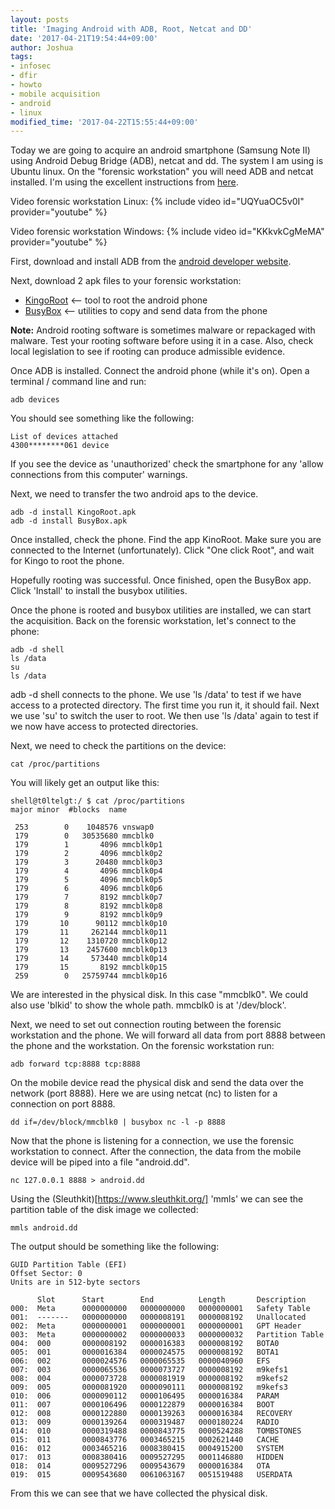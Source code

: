 ```yaml
---
layout: posts
title: 'Imaging Android with ADB, Root, Netcat and DD'
date: '2017-04-21T19:54:44+09:00'
author: Joshua
tags:
- infosec
- dfir
- howto
- mobile acquisition
- android
- linux
modified_time: '2017-04-22T15:55:44+09:00'
---
```


Today we are going to acquire an android smartphone (Samsung Note II) using Android Debug Bridge (ADB), netcat and dd. The system I am using is Ubuntu linux. On the "forensic workstation" you will need ADB and netcat installed. I'm using the excellent instructions from [here](https://freeandroidforensics.blogspot.kr/2014/08/live-imaging-android-device.html).

Video forensic workstation Linux:
{% include video id="UQYuaOC5v0I" provider="youtube" %}

Video forensic workstation Windows:
{% include video id="KKkvkCgMeMA" provider="youtube" %}

First, download and install ADB from the [android developer website](https://developer.android.com/studio/releases/platform-tools.html#download).

Next, download 2 apk files to your forensic workstation:

 - [KingoRoot](https://root-apk.kingoapp.com/)  <-- tool to root the android phone
 - [BusyBox](http://www.appsapk.com/busybox-app/)  <-- utilities to copy and send data from the phone


**Note:** Android rooting software is sometimes malware or repackaged with malware. Test your rooting software before using it in a case. Also, check local legislation to see if rooting can produce admissible evidence.

Once ADB is installed. Connect the android phone (while it's on). Open a terminal / command line and run:

````
adb devices
````

You should see something like the following:

    List of devices attached
    4300********061	device

If you see the device as 'unauthorized' check the smartphone for any 'allow connections from this computer' warnings.

Next, we need to transfer the two android aps to the device.

````
adb -d install KingoRoot.apk
adb -d install BusyBox.apk
````

Once installed, check the phone. Find the app KinoRoot. Make sure you are connected to the Internet (unfortunately). Click "One click Root", and wait for Kingo to root the phone.

Hopefully rooting was successful. Once finished, open the BusyBox app. Click 'Install' to install the busybox utilities.

Once the phone is rooted and busybox utilities are installed, we can start the acquisition. Back on the forensic workstation, let's connect to the phone:

````
adb -d shell
ls /data
su
ls /data
````

adb -d shell connects to the phone. We use 'ls /data' to test if we have access to a protected directory. The first time you run it, it should fail. Next we use 'su' to switch the user to root. We then use 'ls /data' again to test if we now have access to protected directories.

Next, we need to check the partitions on the device:

````
cat /proc/partitions
````

You will likely get an output like this:

````
shell@t0ltelgt:/ $ cat /proc/partitions
major minor  #blocks  name

 253        0    1048576 vnswap0
 179        0   30535680 mmcblk0
 179        1       4096 mmcblk0p1
 179        2       4096 mmcblk0p2
 179        3      20480 mmcblk0p3
 179        4       4096 mmcblk0p4
 179        5       4096 mmcblk0p5
 179        6       4096 mmcblk0p6
 179        7       8192 mmcblk0p7
 179        8       8192 mmcblk0p8
 179        9       8192 mmcblk0p9
 179       10      90112 mmcblk0p10
 179       11     262144 mmcblk0p11
 179       12    1310720 mmcblk0p12
 179       13    2457600 mmcblk0p13
 179       14     573440 mmcblk0p14
 179       15       8192 mmcblk0p15
 259        0   25759744 mmcblk0p16
````

We are interested in the physical disk. In this case "mmcblk0". We could also use 'blkid' to show the whole path. mmcblk0 is at '/dev/block'.

Next, we need to set out connection routing between the forensic workstation and the phone. We will forward all data from port 8888 between the phone and the workstation. On the forensic workstation run:

````
adb forward tcp:8888 tcp:8888
````

On the mobile device read the physical disk and send the data over the network (port 8888). Here we are using netcat (nc) to listen for a connection on port 8888.

````
dd if=/dev/block/mmcblk0 | busybox nc -l -p 8888
````

Now that the phone is listening for a connection, we use the forensic workstation to connect. After the connection, the data from the mobile device will be piped into a file "android.dd".

````
nc 127.0.0.1 8888 > android.dd
````

Using the (Sleuthkit)[https://www.sleuthkit.org/] 'mmls' we can see the partition table of the disk image we collected:

````
mmls android.dd
````

The output should be something like the following:

````
GUID Partition Table (EFI)
Offset Sector: 0
Units are in 512-byte sectors

      Slot      Start        End          Length       Description
000:  Meta      0000000000   0000000000   0000000001   Safety Table
001:  -------   0000000000   0000008191   0000008192   Unallocated
002:  Meta      0000000001   0000000001   0000000001   GPT Header
003:  Meta      0000000002   0000000033   0000000032   Partition Table
004:  000       0000008192   0000016383   0000008192   BOTA0
005:  001       0000016384   0000024575   0000008192   BOTA1
006:  002       0000024576   0000065535   0000040960   EFS
007:  003       0000065536   0000073727   0000008192   m9kefs1
008:  004       0000073728   0000081919   0000008192   m9kefs2
009:  005       0000081920   0000090111   0000008192   m9kefs3
010:  006       0000090112   0000106495   0000016384   PARAM
011:  007       0000106496   0000122879   0000016384   BOOT
012:  008       0000122880   0000139263   0000016384   RECOVERY
013:  009       0000139264   0000319487   0000180224   RADIO
014:  010       0000319488   0000843775   0000524288   TOMBSTONES
015:  011       0000843776   0003465215   0002621440   CACHE
016:  012       0003465216   0008380415   0004915200   SYSTEM
017:  013       0008380416   0009527295   0001146880   HIDDEN
018:  014       0009527296   0009543679   0000016384   OTA
019:  015       0009543680   0061063167   0051519488   USERDATA

````

From this we can see that we have collected the physical disk.
